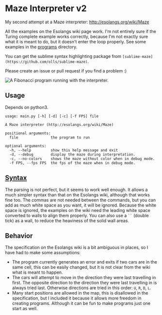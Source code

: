 Maze Interpreter v2
===================

My second attempt at a Maze interpreter: http://esolangs.org/wiki/Maze

All the examples on the Esolangs wiki page work. I'm not entirely sure if the Turing complete example works correctly, because I'm not exactly sure what it is meant to do, but it doesn't enter the loop properly. See some examples in the [programs](https://github.com/olls/maze-interpreter-v2/tree/master/programs) directory.

You can get the sublime syntax highlighting package from `[sublime-maze](https://github.com/olls/sublime-maze)`.

Please create an issue or pull request if you find a problem :)

![A Fibonacci program running with the interpreter.](http://oliverfaircliff.com/~olls/readme-imgs/maze-interpreter/fibonacci.png)


Usage
-----

Depends on python3.

    usage: main.py [-h] [-d] [-c] [-f FPS] file

    A Maze interpreter (http://esolangs.org/wiki/Maze)

    positional arguments:
      file               the program to run

    optional arguments:
      -h, --help         show this help message and exit
      -d, --debug        display the maze during interpretation.
      -c, --no-colors    shows the maze without color when in debug mode.
      -f FPS, --fps FPS  the fps of the maze when in debug mode.


[Syntax](https://github.com/olls/maze-interpreter-v2/blob/master/syntax.md)
---------------------------------------------------------------------------

The parsing is not perfect, but it seems to work well enough. It allows a much simpler syntax than that on the Esolangs wiki, although that works fine too. The commas are not needed between the commands, but you can add as much white space as you want, it will be ignored. Because the white space is ignored, the examples on the wiki need the leading white space converted to walls to align them properly. You can also use a ``` `` ``` (double tick) as a wall, to reduce the heaviness of the solid wall areas.


Behavior
--------

The specification on the Esolangs wiki is a bit ambiguous in places, so I have had to make some assumptions:

 - The program currently generates an error and exits if two cars are in the same cell, this can be easily changed, but it is not clear from the wiki what is meant to happen.
 - The cars will attempt to move in the direction they were last travelling in first. The opposite direction to the direction they were last travelling in is always tried last. Otherwise directions are tried in this order: `U`, `R`, `D`, `L`.
 - Many start positions are allowed in the map, this is disallowed in the specification, but I included it because it allows more freedom in creating programs. Although it can be fun to make programs just one start as well.
